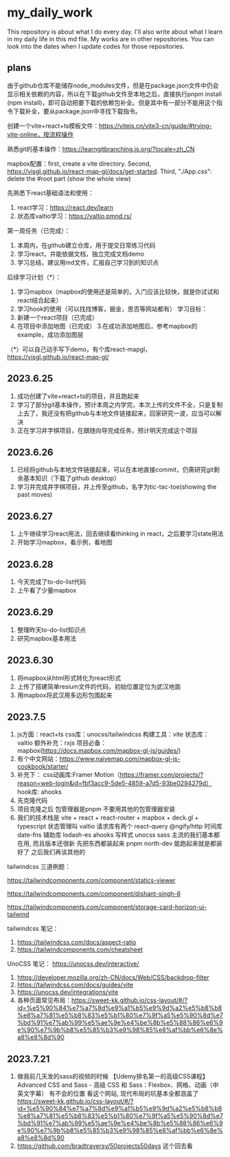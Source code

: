 # my_daily_work
This repository is about what I do every day. 
I'll also write about what I learn in my daily life in this md file.
My works are in other repositories. You can look into the dates when I update codes for those repositories.
## plans
由于github仓库不能储存node_modules文件，但是在package.json文件中仍会显示相关依赖的内容，所以在下载github文件至本地之后，直接执行pnpm install (npm install)，即可自动把要下载的依赖包补全。但是其中有一部分不能用这个指令下载补全，要从package.json中寻找下载指令。

创建一个vite+react+ts模板文件：https://vitejs.cn/vite3-cn/guide/#trying-vite-online，按流程操作

熟悉git的基本操作：https://learngitbranching.js.org/?locale=zh_CN

mapbox配置：first, create a vite directory. Second, https://visgl.github.io/react-map-gl/docs/get-started. Third, "./App.css": delete the #root part (show the whole view)

先熟悉下react基础语法和使用：
1. react学习：https://react.dev/learn
2. 状态库valtio学习：https://valtio.pmnd.rs/

第一周任务（已完成）：
1. 本周内，在github建立仓库，用于提交日常练习代码
2. 学习react，并能依据文档，独立完成文档demo
3. 学习总结，建议用md文件，汇报自己学习到的知识点

后续学习计划（*）：
1. 学习mapbox（mapbox的使用还是简单的，入门应该比较快，就是你试试和react结合起来）
2. 学习hook的使用（可以找找博客，掘金，思否等网站都有）
学习目标：
1. 新建一个react项目（已完成）
2. 在项目中添加地图（已完成）
3.在成功添加地图后，参考mapbox的example，成功添加图层

（*）可以自己动手写下demo，有个库react-mapgl，https://visgl.github.io/react-map-gl/

## 2023.6.25
1. 成功创建了vite+react+ts的项目，并且跑起来
2. 学习了部分git基本操作，预计本周之内学完，本次上传的文件不全，只是复制上去了，我还没有把github与本地文件链接起来，回家研究一波，应当可以解决
3. 正在学习井字棋项目，在跟随向导完成任务，预计明天完成这个项目
## 2023.6.26
1. 已经将github与本地文件链接起来，可以在本地直接commit，仍需研究git剩余基本知识（下载了github desktop）
2. 学习并完成井字棋项目，并上传至github，名字为tic-tac-toe(showing the past moves)
## 2023.6.27
1. 上午继续学习react用法，回去继续看thinking in react，之后要学习state用法
2. 开始学习mapbox，看示例，看地图
## 2023.6.28
1. 今天完成了to-do-list代码
2. 上午看了少量mapbox
## 2023.6.29
1. 整理昨天to-do-list知识点
2. 研究mapbox基本用法
## 2023.6.30
1. 将mapbox从html形式转化为react形式
2. 上传了搭建简单resium文件的代码，初始位置定位为武汉地面
3. 用mapbox将武汉用多边形包围起来
## 2023.7.5
1. js方面：react+ts
css库：unocss/tailwindcss
构建工具：vite
状态库：valtio
额外补充：rxjs
项目必备：mapbox(https://docs.mapbox.com/mapbox-gl-js/guides/)
2. 有个中文网站：https://www.naivemap.com/mapbox-gl-js-cookbook/starter/
3. 补充下：
  css动画库:Framer Motion（https://framer.com/projects/?reason=web-login&id=fbf3acc9-5de5-4859-a7d5-93be0294279d）
  hook库: ahooks
4. 先克隆代码
5. 项目克隆之后
包管理器是pnpm
不要用其他的包管理器安装
6. 我们的技术栈是 vite + react + react-router + mapbox + deck.gl + typescript
状态管理叫 valtio
请求库有两个 react-query   @ngify/http
时间库 date-fns
辅助库 lodash-es  ahooks
写样式 unocss sass
主流的我们基本都在用, 而且版本还很新
先把东西都装起来
pnpm north-dev  能跑起来就是都装好了
之后我们再谈其他的

tailwindcss 三道例题：

https://tailwindcomponents.com/component/statics-viewer

https://tailwindcomponents.com/component/dishant-singh-6

https://tailwindcomponents.com/component/storage-card-horizon-ui-tailwind

tailwindcss 笔记：
1. https://tailwindcss.com/docs/aspect-ratio
2. https://tailwindcomponents.com/cheatsheet

UnoCSS 笔记：
https://unocss.dev/interactive/

1. https://developer.mozilla.org/zh-CN/docs/Web/CSS/backdrop-filter
2. https://tailwindcss.com/docs/guides/vite
3. https://unocss.dev/integrations/vite
4. 各种页面常见布局：https://sweet-kk.github.io/css-layout/#/?id=%e5%90%84%e7%a7%8d%e9%a1%b5%e9%9d%a2%e5%b8%b8%e8%a7%81%e5%b8%83%e5%b1%80%e7%9f%a5%e5%90%8d%e7%bd%91%e7%ab%99%e5%ae%9e%e4%be%8b%e5%88%86%e6%9e%90%e7%9b%b8%e5%85%b3%e9%98%85%e8%af%bb%e6%8e%a8%e8%8d%90

## 2023.7.21
1. 做我前几天发的sass的视频的时候
【Udemy排名第一的高级CSS课程】Advanced CSS and Sass - 高级 CSS 和 Sass：Flexbox、网格、动画（中英文字幕）
有不会的位置
看这个网站, 现代布局的坑基本全都涵盖了
https://sweet-kk.github.io/css-layout/#/?id=%e5%90%84%e7%a7%8d%e9%a1%b5%e9%9d%a2%e5%b8%b8%e8%a7%81%e5%b8%83%e5%b1%80%e7%9f%a5%e5%90%8d%e7%bd%91%e7%ab%99%e5%ae%9e%e4%be%8b%e5%88%86%e6%9e%90%e7%9b%b8%e5%85%b3%e9%98%85%e8%af%bb%e6%8e%a8%e8%8d%90
2. https://github.com/bradtraversy/50projects50days
这个回去看

